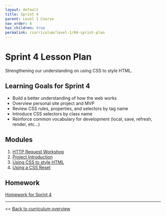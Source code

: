 ```yaml
---
layout: default
title: Sprint 4
parent: Level 1 Course
nav_order: 4
has_children: true
permalink: /curriculum/level-1/04-sprint-plan
---
```


# Sprint 4 Lesson Plan

Strengthening our understanding on using CSS to style HTML. 

## Learning Goals for Sprint 4
* Build a better understanding of how the web works
* Overview personal site project and MVP
* Review CSS rules, properties, and selectors by tag name
* Introduce CSS selectors by class name
* Reinforce common vocabulary for development (local, save, refresh, render, etc...)

## Modules
1. [HTTP Request Workshop](../../../modules/http-requests)
1. [Project Introduction](../../../modules/level-1-project/mvp)
1. [Using CSS to style HTML](../../../modules/using-css-to-style-html)
1. [Using a CSS Reset](../../../modules/using-a-css-reset)

## Homework
[Homework for Sprint 4](./homework)

---
<< [Back to curriculum overview](../../level-1)
